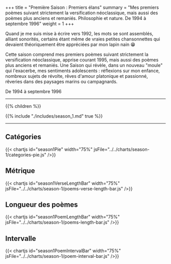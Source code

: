+++
title = "Première Saison : Premiers élans"
summary = "Mes premiers poèmes suivant strictement la versification néoclassique, mais aussi des poèmes plus anciens et remaniés. Philosophie et nature. De 1994 à septembre 1996"
weight = 1
+++

Quand je me suis mise à écrire vers 1992, les mots se sont assemblés, alliant sonorités, certains étant même de vraies petites chansonnettes qui devaient théoriquement être appréciées par mon lapin nain 😁

Cette saison comprend mes premiers poèmes suivant strictement la versification néoclassique, apprise courant 1995, mais aussi des poèmes plus anciens et remaniés.
Une Saison qui révèle, dans un nouveau "moule" qui l'exacerbe, mes sentiments adolescents : réflexions sur mon enfance, nombreux sujets de révolte, rêves d'amour platonique et passionné, rêveries dans des paysages marins ou campagnards.

De 1994 à septembre 1996

---
{{% children  %}}

{{% include "./includes/season_1.md" true %}}

---
## Catégories
{{< chartjs id="season1Pie" width="75%" jsFile="../../charts/season-1/categories-pie.js" />}}
## Métrique
{{< chartjs id="season1VerseLengthBar" width="75%" jsFile="../../charts/season-1/poems-verse-length-bar.js" />}}
## Longueur des poèmes
{{< chartjs id="season1PoemLengthBar" width="75%" jsFile="../../charts/season-1/poems-length-bar.js" />}}
## Intervalle
{{< chartjs id="season1PoemIntervalBar" width="75%" jsFile="../../charts/season-1/poem-interval-bar.js" />}}
